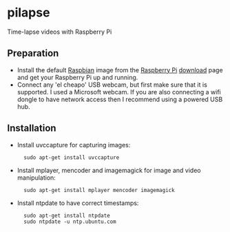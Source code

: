 pilapse
=======

Time-lapse videos with Raspberry Pi

Preparation
-----------

* Install the default [Raspbian](http://www.raspbian.org/) image from the 
  [Raspberry Pi](http://www.raspberrypi.org) [download](http://www.raspberrypi.org/downloads) 
  page and get your Raspberry Pi up and running.
* Connect any 'el cheapo' USB webcam, but first make sure that it is supported. I used a Microsoft webcam.
  If you are also connecting a wifi dongle to have network access then I recommend using a powered USB hub.

Installation
------------
* Install uvccapture for capturing images:

        sudo apt-get install uvccapture

* Install mplayer, mencoder and imagemagick for image and video manipulation:

        sudo apt-get install mplayer mencoder imagemagick

* Install ntpdate to have correct timestamps:

        sudo apt-get install ntpdate
        sudo ntpdate -u ntp.ubuntu.com
